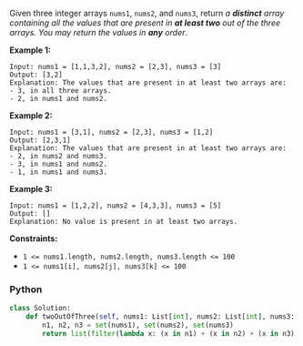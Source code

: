 Given three integer arrays `nums1`, `nums2`, and `nums3`, return _a  **distinct**  array containing all the values that are present in  **at least two**  out of the three arrays. You may return the values in  **any**  order_.

**Example 1:**
```
Input: nums1 = [1,1,3,2], nums2 = [2,3], nums3 = [3]
Output: [3,2]
Explanation: The values that are present in at least two arrays are:
- 3, in all three arrays.
- 2, in nums1 and nums2.
```

**Example 2:**
```
Input: nums1 = [3,1], nums2 = [2,3], nums3 = [1,2]
Output: [2,3,1]
Explanation: The values that are present in at least two arrays are:
- 2, in nums2 and nums3.
- 3, in nums1 and nums2.
- 1, in nums1 and nums3.
```

**Example 3:**
```
Input: nums1 = [1,2,2], nums2 = [4,3,3], nums3 = [5]
Output: []
Explanation: No value is present in at least two arrays.
```

**Constraints:**

-   `1 <= nums1.length, nums2.length, nums3.length <= 100`
-   `1 <= nums1[i], nums2[j], nums3[k] <= 100`


### Python
```python
class Solution:
    def twoOutOfThree(self, nums1: List[int], nums2: List[int], nums3: List[int]) -> List[int]:
        n1, n2, n3 = set(nums1), set(nums2), set(nums3)
        return list(filter(lambda x: (x in n1) + (x in n2) + (x in n3) > 1, n1 | n2 | n3))
```